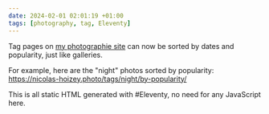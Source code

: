 ```yaml
---
date: 2024-02-01 02:01:19 +01:00
tags: [photography, tag, Eleventy]
---
```


Tag pages on [my photographie site](https://nicolas-hoizey.photo/) can now be
sorted by dates and popularity, just like galleries.

For example, here are the "night" photos sorted by popularity:
https://nicolas-hoizey.photo/tags/night/by-popularity/

This is all static HTML generated with #Eleventy, no need for any JavaScript here.
